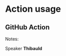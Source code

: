 <!-- .slide: class="transition-bg-sfeir-1" -->

# Action usage

## GitHub Action

Notes:

Speaker **Thibauld**
